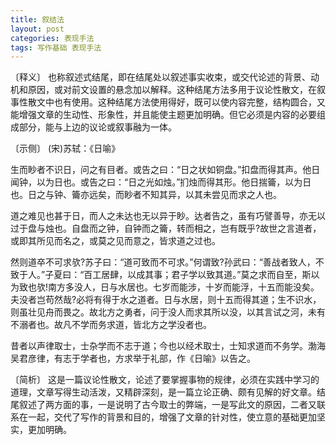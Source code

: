 ```yaml
---
title: 叙结法
layout: post
categories: 表现手法
tags: 写作基础 表现手法
---
```


〔释义〕 也称叙述式结尾，即在结尾处以叙述事实收束，或交代论述的背景、动机和原因，或对前文设置的悬念加以解释。这种结尾方法多用于议论性散文，在叙事性散文中也有使用。这种结尾方法使用得好，既可以使内容完整，结构圆合，又能增强文章的生动性、形象性，并且能使主题更加明确。但它必须是内容的必要组成部分，能与上边的议论或叙事融为一体。

〔示侧〕 (宋)苏轼：《日喻》

生而眇者不识日，问之有目者。或告之曰：“日之状如铜盘。”扣盘而得其声。他日闻钟，以为日也。或告之曰：“日之光如烛。”扪烛而得其形。他日揣籥，以为日也。日之与钟、籥亦远矣，而眇者不知其异，以其未尝见而求之人也。

道之难见也甚于日，而人之未达也无以异于眇。达者告之，虽有巧譬善导，亦无以过于盘与烛也。自盘而之钟，自钟而之籥，转而相之，岂有既乎?故世之言道者，或即其所见而名之，或莫之见而意之，皆求道之过也。

然则道卒不可求欤?苏子曰：“道可致而不可求。”何谓致?孙武曰：“善战者致人，不致于人。”子夏曰：“百工居肆，以成其事；君子学以致其道。”莫之求而自至，斯以为致也欤!南方多没人，日与水居也。七岁而能涉，十岁而能浮，十五而能没矣。夫没者岂苟然哉?必将有得于水之道者。日与水居，则十五而得其道；生不识水，则虽壮见舟而畏之。故北方之勇者，问于没人而求其所以没，以其言试之河，未有不溺者也。故凡不学而务求道，皆北方之学没者也。

昔者以声律取士，士杂学而不志于道；今也以经术取士，士知求道而不务学。渤海吴君彦律，有志于学者也，方求举于礼部，作《日喻》以告之。

〔简析〕 这是一篇议论性散文，论述了要掌握事物的规律，必须在实践中学习的道理，文章写得生动活泼，又精辟深刻，是一篇立论正确、颇有见解的好文章。结尾叙述了两方面的事，一是说明了古今取士的弊端，一是写此文的原因，二者又联系在一起，交代了写作的背景和目的，增强了文章的针对性，使立意的基础更加坚实，更加明确。 